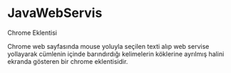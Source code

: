 # JavaWebServis
Chrome Eklentisi

Chrome web sayfasında mouse yoluyla seçilen texti alıp web servise yollayarak cümlenin içinde barındırdığı kelimelerin
köklerine ayrılmış halini ekranda gösteren bir chrome eklentisidir.
